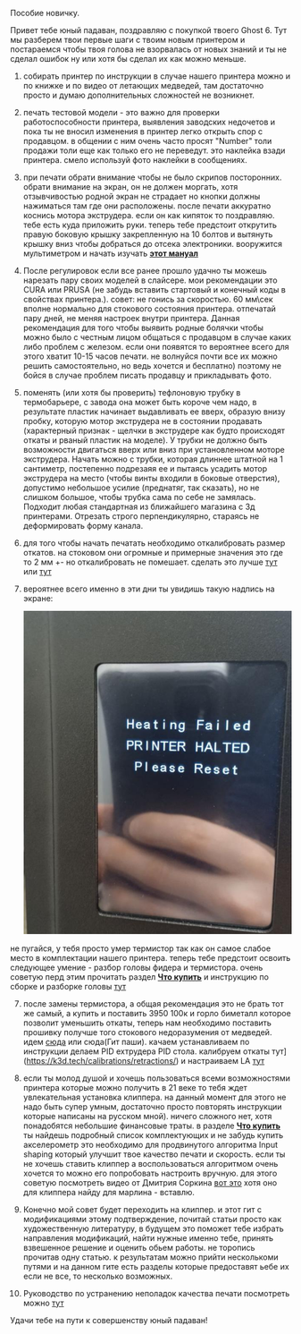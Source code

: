 Пособие новичку.

Привет тебе юный падаван, поздравляю с покупкой твоего Ghost 6.  Тут мы разберем твои первые шаги с твоим новым принтером и постараемся чтобы твоя голова не взорвалась от новых знаний и ты не сделал ошибок ну или хотя бы сделал их как можно меньше.

1. собирать принтер по инструкции в случае нашего принтера можно и по книжке и по видео от летающих медведей, там достаточно просто и думаю дополнительных сложностей не возникнет. 
2. печать тестовой модели - это важно для проверки работоспособности принтера, выявления заводских недочетов и пока ты не вносил изменения в принтер легко открыть спор с продавцом. в общении с ним очень часто просят "Number" толи продажи толи еще как только его не переведут. это наклейка взади принтера. смело используй фото наклейки в сообщениях. 
3. при печати обрати внимание чтобы не было скрипов посторонних. обрати внимание на экран, он не должен моргать, хотя отзывчивостью родной экран не страдает но кнопки должны нажиматься там где они расположены. после печати аккуратно коснись мотора экструдера. если он как кипяток то поздравляю. тебе есть куда приложить руки. теперь тебе предстоит открутить правую боковую крышку закрепленную на 10 болтов и вытянуть крышку вниз чтобы добраться до отсека электроники. вооружится мультиметром и начать изучать [**этот мануал**](potenciometr.md)
4. После регулировок  если все ранее прошло удачно ты можешь нарезать пару своих моделей в слайсере. мои рекомендации это CURA или PRUSA (не забудь вставить стартовый и конечный коды в свойствах принтера.). совет: не гонись за скоростью. 60 мм\сек вполне нормально для стокового состояния принтера. отпечатай пару дней, не меняя настроек внутри принтера.  Данная рекомендация для того чтобы выявить родные болячки чтобы можно было с честным лицом общаться с продавцом в случае каких либо проблем с железом.  если они появятся то вероятнее всего для этого хватит 10-15 часов печати. не волнуйся почти все их можно решить самостоятельно, но ведь хочется и бесплатно)  поэтому не бойся в случае проблем писать продавцу и прикладывать фото.
5. поменять (или хотя бы проверить) тефлоновую трубку в термобарьере, с завода она может быть короче чем надо, в результате пластик начинает выдавливать ее вверх, образую внизу пробку, которую мотор экструдера не в состоянии продавать (характерный признак - щелчки в экструдере как будто происходят откаты и рваный пластик на моделе). У трубки не должно быть возможности двигаться вверх или вниз при установленном моторе экструдера. Начать можно с трубки, которая длиннее штатной на 1 сантиметр, постепенно подрезаяя ее и пытаясь усадить мотор экструдера на место (чтобы винты входили в боковые отверстия), допустимо небольшое усилие (преднатяг, так сказать), но не слишком большое, чтобы трубка сама по себе не замялась. Подходит любая стандартная из ближайшего магазина с 3д принтерами. Отрезать строго перпендикулярно, стараясь не деформировать форму канала.
6. для того чтобы начать печатать необходимо откалибровать размер откатов. на стоковом они огромные и примерные значения это где то 2 мм +- но откалибровать не помешает. сделать это лучше [тут](https://k3d.tech/calibrations/retractions/) или [тут](http://retractioncalibration.com/)
7. вероятнее всего именно в эти дни ты увидишь такую надпись на экране:
   
   ![](halted.jpg)

 не пугайся, у тебя просто умер термистор так как он самое слабое место в комплектации нашего принтера. теперь тебе предстоит освоить следующее умение - разбор головы фидера и термистора. очень советую перд этим прочитать раздел [**Что купить**](../what_2_buy/readme.md) и инструкцию по сборке и разборке головы [тут](https://fb-waiters.bibirevo.net/hardware/fbg6/bimetall)

7. после замены термистора, а общая рекомендация это не брать тот же самый, а купить и поставить 3950 100к  и горло биметалл которое позволит уменьшить откаты, теперь нам необходимо поставить прошивку получше того стокового недоразумения от медведей.  идем [сюда](../marlin/readme.md) или сюда(Гит паши). качаем устанавливаем по инструкции  делаем PID ехтрудера PID  стола. калибруем откаты тут](https://k3d.tech/calibrations/retractions/) и настраиваем LA [тут](https://k3d.tech/calibrations/la/) 
8. если ты молод душой и хочешь пользоваться всеми возможностями принтера которые можно получить в 21 веке то тебя ждет увлекательная установка клиппера. на данный момент для этого не надо быть супер умным, достаточно просто повторять инструкции которые написаны на русском мной). ничего сложного нет, хотя понадобятся небольшие финансовые траты. в разделе [**Что купить**](../what_2_buy/readme.md) ты найдешь подробный список комплектующих и не забудь купить акселерометр это необходимо для продвинутого алгоритма Input shaping который улучшит твое качество печати и скорость.  если ты не хочешь ставить клиппер а воспользоваться алгоритмом очень хочется то можно его попробовать настроить вручную. для этого советую посмотреть видео от Дмитрия Соркина [вот это](https://www.youtube.com/watch?v=ZFPkfZEB-XU) хотя оно для клиппера  найду для марлина - вставлю.
9.  Конечно мой совет будет переходить на клиппер. и этот гит с модификациями этому подтверждение, почитай статьи просто как художественную литературу, в будущем это поможет тебе избрать направления модификаций, найти нужные именно тебе, принять взвешенное решение и оценить обьем работы. не торопись прочитав одну статью. к результатам можно прийти несколькоми путями и на данном гите есть разделы которые предоставят ьебе их если не все, то несколько возможных.

10. Руководство по устранению неполадок качества печати посмотреть можно [тут](https://www.simplify3d.com/resources/print-quality-troubleshooting/)

Удачи тебе на пути к совершенству юный падаван!
